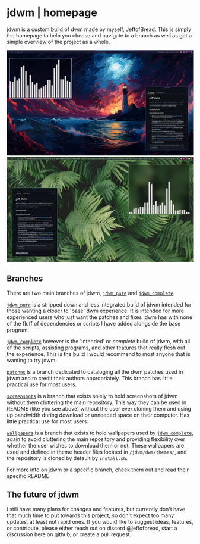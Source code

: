 # jdwm | homepage

jdwm is a custom build of [dwm](https://dwm.suckless.org/) made by myself, JeffofBread. This is simply the homepage to help you choose and navigate to a branch as well as get a simple overview of the project as a whole. 

<img src="https://github.com/JeffofBread/jdwm/blob/screenshots/jdwm_storm.png"> 
<img src="https://github.com/JeffofBread/jdwm/blob/screenshots/jdwm_lush.png">

## Branches

There are two main branches of jdwm, [`jdwm_pure`](https://github.com/JeffofBread/jdwm/tree/jdwm_pure) and [`jdwm_complete`](https://github.com/JeffofBread/jdwm/tree/jdwm_complete). 

[`jdwm_pure`](https://github.com/JeffofBread/jdwm/tree/jdwm_pure) is a stripped down and less integrated build of jdwm intended for those wanting a closer to 'base' dwm experience. It is intended for more experienced users who just want the patches and fixes jdwm has with none of the fluff of dependencies or scripts I have added alongside the base program.

[`jdwm_complete`](https://github.com/JeffofBread/jdwm/tree/jdwm_complete) however is the 'intended' or *complete* build of jdwm, with all of the scripts, assisting programs, and other features that really flesh out the experience. This is the build I would recommend to most anyone that is wanting to try jdwm.

[`patches`](https://github.com/JeffofBread/jdwm/tree/patches) is a branch dedicated to cataloging all the dwm patches used in jdwm and to credit their authors appropriately. This branch has little practical use for most users. 

[`screenshots`](https://github.com/JeffofBread/jdwm/tree/screenshots) is a branch that exists solely to hold screenshots of jdwm without them cluttering the main repository. This way they can be used in README (like you see above) without the user ever cloning them and using up bandwidth during download or unneeded space on their computer. Has little practical use for most users. 

[`wallpapers`](https://github.com/JeffofBread/jdwm/tree/wallpapers) is a branch that exists to hold wallpapers used by [`jdwm_complete`](https://github.com/JeffofBread/jdwm/tree/jdwm_complete), again to avoid cluttering the main repository and providing flexibility over whether the user wishes to download them or not. These wallpapers are used and defined in theme header files located in `/jdwm/dwm/themes/`, and the repository is cloned by default by `install.sh`. 

For more info on jdwm or a specific branch, check them out and read their specific README

## The future of jdwm

I still have many plans for changes and features, but currently don't have that much time to put towards this project, so don't expect too many updates, at least not rapid ones. If you would like to suggest ideas, features, or contribute, please either reach out on discord @jeffofbread, start a discussion here on github, or create a pull request. 

